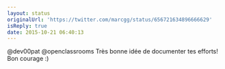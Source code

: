 ```yaml
---
layout: status
originalUrl: 'https://twitter.com/marcgg/status/656721634896666629'
isReply: true
date: 2015-10-21 06:40:13
---
```


@dev00pat @openclassrooms Très bonne idée de documenter tes efforts! Bon courage :)
